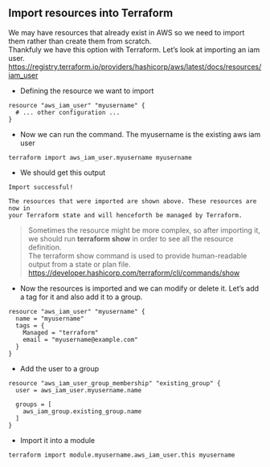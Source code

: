 ## Import resources into Terraform

We may have resources that already exist in AWS so we need to import them rather than create them from scratch. \
Thankfuly we have this option with Terraform.
Let’s look at importing an iam user. https://registry.terraform.io/providers/hashicorp/aws/latest/docs/resources/iam_user

* Defining the resource we want to import
```
resource "aws_iam_user" "myusername" {
  # ... other configuration ...
}
```

* Now we can run the command. The myusername is the existing aws iam user
```
terraform import aws_iam_user.myusername myusername
```

* We should get this output 
```
Import successful!

The resources that were imported are shown above. These resources are now in
your Terraform state and will henceforth be managed by Terraform.
```

> Sometimes the resource might be more complex, so after importing it, we should run **terraform show** in order to see all the resource definition. \
The terraform show command is used to provide human-readable output from a state or plan file. https://developer.hashicorp.com/terraform/cli/commands/show

* Now the resources is imported and we can modify or delete it. Let’s add a tag for it and also add it to a group.
```
resource "aws_iam_user" "myusername" {
  name = "myusername"
  tags = {
    Managed = "terraform"
    email = "myusername@example.com"
  }
}
```

* Add the user to a group
```
resource "aws_iam_user_group_membership" "existing_group" {
  user = aws_iam_user.myusername.name

  groups = [
    aws_iam_group.existing_group.name
  ]
}
```

* Import it into a module
```
terraform import module.myusername.aws_iam_user.this myusername
```
